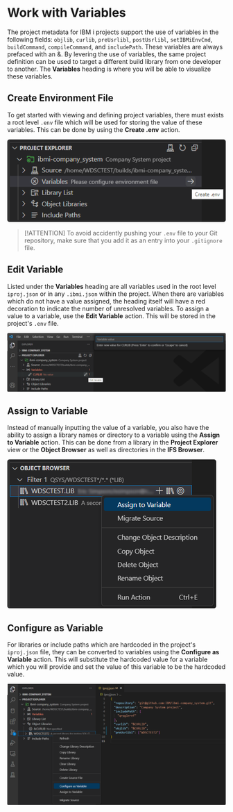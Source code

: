 # Work with Variables

The project metadata for IBM i projects support the use of variables in the following fields: `objlib`, `curlib`, `preUsrlibl`, `postUsrlibl`, `setIBMiEnvCmd`, `buildCommand`, `compileCommand`, and `includePath`. These variables are always prefaced with an &. By levering the use of variables, the same project definition can be used to target a different build library from one developer to another. The **Variables** heading is where you will be able to visualize these variables.

## Create Environment File

To get started with viewing and defining project variables, there must exists a root level `.env` file which will be used for storing the value of these variables. This can be done by using the **Create .env** action.

![Create .env](../../assets/ProjectExplorer_17.png)

> [!ATTENTION]
> To avoid accidently pushing your `.env` file to your Git repository, make sure that you add it as an entry into your `.gitignore` file.

## Edit Variable

Listed under the **Variables** heading are all variables used in the root level `iproj.json` or in any `.ibmi.json` within the project. When there are variables which do not have a value assigned, the heading itself will have a red decoration to indicate the number of unresolved variables. To assign a value to a variable, use the **Edit Variable** action. This will be stored in the project's `.env` file.

![Edit Variable](../../assets/ProjectExplorer_18.png)

## Assign to Variable

Instead of manually inputting the value of a variable, you also have the ability to assign a library names or directory to a variable using the **Assign to Variable** action. This can be done from a library in the **Project Explorer** view or the **Object Browser** as well as directories in the **IFS Browser**.

![Assign to Variable](../../assets/ProjectExplorer_19.png)

## Configure as Variable

For libraries or include paths which are hardcoded in the project's `iproj.json` file, they can be converted to variables using the **Configure as Variable** action. This will substitute the hardcoded value for a variable which you will provide and set the value of this variable to be the hardcoded value.

![Configure as Variable](../../assets/ProjectExplorer_20.png)